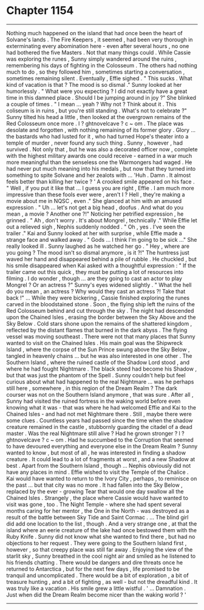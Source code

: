 
# Chapter 1154


---

Nothing much happened on the island that had once been the heart of Solvane's lands . The Fire Keepers , it seemed , had been very thorough in exterminating every abomination here - even after several hours , no one had bothered the five Masters . Not that many things could .
While Cassie was exploring the runes , Sunny simply wandered around the ruins , remembering his days of fighting in the Colosseum . The others had nothing much to do , so they followed him , sometimes starting a conversation , sometimes remaining silent .
Eventually , Effie sighed .
" This sucks . What kind of vacation is that ?
The mood is so dismal ."
Sunny looked at her humorlessly .
" What were you expecting ? I did not exactly have a great time in this damned place . Should I be jumping around in joy ?" She blinked a couple of times .
" I mean ... yeah ? Why not ? Think about it . This coliseum is in ruins , but you're still standing . What's not to celebrate ?" Sunny tilted his head a little , then looked at the overgrown remains of the Red Colosseum once more . l ? ghtnоvеlcavе ? с ~ оm . The place was desolate and forgotten , with nothing remaining of its former glory .
Glory ... the bastards who had lusted for it , who had turned Hope's theater into a temple of murder , never found any such thing .
Sunny , however , had survived . Not only that , but he was also a decorated officer now , complete with the highest military awards one could receive - earned in a war much more meaningful than the senseless one the Warmongers had waged .
He had never put much meaning into his medals , but now that they turned into something to spite Solvane and her zealots with ...
'Huh . Damn . It almost feels better than killing her twice ? '
A crooked smile appeared on his face .
" Well , if you put it like that ... I guess you are right , Effie . I am much more impressive than these fools ever were , aren't I ? Hell , they're making a movie about me in NQSC , even ."
She glanced at him with an amused expression .
" Uh ... let's not get a big head , doofus . And what do you mean , a movie ? Another one ?!"
Noticing her petrified expression , he grinned .
" Ah , don't worry . It's about Mongrel , technically ."
While Effie let out a relieved sigh , Nephis suddenly nodded .
" Oh , yes . I've seen the trailer ."
Kai and Sunny looked at her with surprise , while Effie made a strange face and walked away .
" Gods ... I think I'm going to be sick ..."
She really looked ill . Sunny laughed as he watched her go .
" Hey , where are you going ? The mood isn't so dismal anymore , is it ?!"
The huntress just waved her hand and disappeared behind a pile of rubble .
He chuckled , but his smile disappeared when Kai asked with a thoughtful expression :
" If the trailer came out this quick , they must be putting a lot of resources into filming . I do wonder , though ... are they going to cast an actor to play Mongrel ? Or an actress ?" Sunny's eyes widened slightly .
" What the hell do you mean , an actress ?
Why would they cast an actress ?! Take that back !"
... While they were bickering , Cassie finished exploring the runes carved in the bloodstained stone . Soon , the flying ship left the ruins of the Red Colosseum behind and cut through the sky .
The night had descended upon the Chained Isles , erasing the border between the Sky Above and the Sky Below . Cold stars shone upon the remains of the shattered kingdom , reflected by the distant flames that burned in the dark abyss .
The flying vessel was moving southeast .
There were not that many places that Sunny wanted to visit on the Chained Isles . His main goal was the Shipwreck Island , where the corpse of the Sun Prince swung above the Sky Below , tangled in heavenly chains ... but he was also interested in one other .
The Southern Island , where the ruined castle of the Shadow Lord stood , and where he had fought Nightmare .
The black steed had become his Shadow , but that was just the phantom of the Spell . Sunny couldn't help but feel curious about what had happened to the real Nightmare ... was he perhaps still here , somewhere , in this region of the Dream Realm ?
The dark courser was not on the Southern Island anymore , that was sure . After all , Sunny had visited the ruined fortress in the waking world before even knowing what it was - that was where he had welcomed Effie and Kai to the Chained Isles - and had not met Nightmare there .
Still , maybe there were some clues .
Countless years had passed since the time when the shadow creature remained in the castle , stubbornly guarding the citadel of a dead master . Was the real Nightmare still alive ? Had he grown stronger ? l ? ghtnоvеlcavе ? с ~ оm . Had he succumbed to the Corruption that seemed to have devoured everything and everyone else in the Dream Realm ?
Sunny wanted to know , but most of all , he was interested in finding a shadow creature . It could lead to a lot of fragments at worst , and a new Shadow at best .
Apart from the Southern Island , though ... Nephis obviously did not have any places in mind . Effie wished to visit the Temple of the Chalice .
Kai would have wanted to return to the Ivory City , perhaps , to reminisce on the past ... but that city was no more . It had fallen into the Sky Below , replaced by the ever - growing Tear that would one day swallow all the Chained Isles .
Strangely , the place where Cassie would have wanted to visit was gone , too . The Night Temple - where she had spent several months caring for her mentor , the One in the North - was destroyed as a result of the battle between Sky Tide and Saint Cormac . ... The blind girl did add one location to the list , though . And a very strange one , at that the island where an eerie creature of the lake had once bestowed them with the Ruby Knife . Sunny did not know what she wanted to find there , but had no objections to her request .
They were going to the Southern Island first , however , so that creepy place was still far away .
Enjoying the view of the starlit sky , Sunny breathed in the cool night air and smiled as he listened to his friends chatting .
There would be dangers and dire threats once he returned to Antarctica , but for the next few days , life promised to be tranquil and uncomplicated . There would be a bit of exploration , a bit of treasure hunting , and a bit of fighting , as well - but not the dreadful kind . It was truly like a vacation .
His smile grew a little wistful .
' ... Damnation . Just when did the Dream Realm become nicer than the waking world ? '

---

